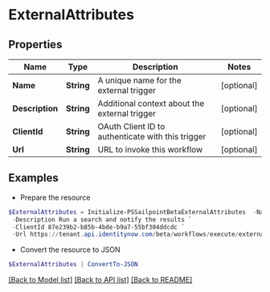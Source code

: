 # ExternalAttributes
## Properties

Name | Type | Description | Notes
------------ | ------------- | ------------- | -------------
**Name** | **String** | A unique name for the external trigger | [optional] 
**Description** | **String** | Additional context about the external trigger | [optional] 
**ClientId** | **String** | OAuth Client ID to authenticate with this trigger | [optional] 
**Url** | **String** | URL to invoke this workflow | [optional] 

## Examples

- Prepare the resource
```powershell
$ExternalAttributes = Initialize-PSSailpointBetaExternalAttributes  -Name search-and-notify `
 -Description Run a search and notify the results `
 -ClientId 87e239b2-b85b-4bde-b9a7-55bf304ddcdc `
 -Url https://tenant.api.identitynow.com/beta/workflows/execute/external/c79e0079-562c-4df5-aa73-60a9e25c916d
```

- Convert the resource to JSON
```powershell
$ExternalAttributes | ConvertTo-JSON
```

[[Back to Model list]](../README.md#documentation-for-models) [[Back to API list]](../README.md#documentation-for-api-endpoints) [[Back to README]](../README.md)

